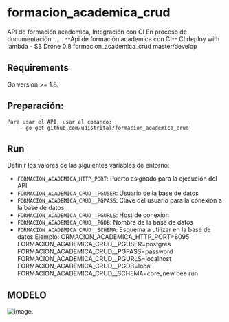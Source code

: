 # formacion_academica_crud
API de formación académica, Integración con CI
En proceso de documentación.......
 --Api de formación academica con CI--
CI deploy with lambda - S3
Drone 0.8 
formacion_academica_crud master/develop
 ## Requirements
Go version >= 1.8.
 ## Preparación:
    Para usar el API, usar el comando:
        - go get github.com/udistrital/formacion_academica_crud
 ## Run
 Definir los valores de las siguientes variables de entorno:
  - `FORMACION_ACADEMICA_HTTP_PORT`: Puerto asignado para la ejecución del API
 - `FORMACION_ACADEMICA_CRUD__PGUSER`: Usuario de la base de datos
 - `FORMACION_ACADEMICA_CRUD__PGPASS`: Clave del usuario para la conexión a la base de datos  
 - `FORMACION_ACADEMICA_CRUD__PGURLS`: Host de conexión
 - `FORMACION_ACADEMICA_CRUD__PGDB`: Nombre de la base de datos
 - `FORMACION_ACADEMICA_CRUD__SCHEMA`: Esquema a utilizar en la base de datos
 Ejemplo: ORMACION_ACADEMICA_HTTP_PORT=8095 FORMACION_ACADEMICA_CRUD__PGUSER=postgres FORMACION_ACADEMICA_CRUD__PGPASS=password FORMACION_ACADEMICA_CRUD__PGURLS=localhost FORMACION_ACADEMICA_CRUD__PGDB=local FORMACION_ACADEMICA_CRUD__SCHEMA=core_new bee run
 ## MODELO
![image](https://drive.google.com/file/d/11SSbxM6SGCz0I-FFE0125URCm9txi6oX/view).
